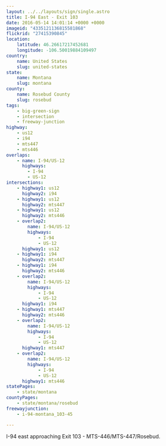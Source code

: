 ```yaml
---
layout: ../../layouts/sign/single.astro
title: I-94 East - Exit 103
date: 2016-05-14 14:01:14 +0000 +0000
imageid: "4335121136815581868"
flickrid: "27415390845"
location:
    latitude: 46.26617217452681
    longitude: -106.50019884109497
country:
    name: United States
    slug: united-states
state:
    name: Montana
    slug: montana
county:
    name: Rosebud County
    slug: rosebud
tags:
    - big-green-sign
    - intersection
    - freeway-junction
highway:
    - us12
    - i94
    - mts447
    - mts446
overlaps:
    - name: I-94/US-12
      highways:
        - I-94
        - US-12
intersections:
    - highway1: us12
      highway2: i94
    - highway1: us12
      highway2: mts447
    - highway1: us12
      highway2: mts446
    - overlap2:
        name: I-94/US-12
        highways:
            - I-94
            - US-12
      highway1: us12
    - highway1: i94
      highway2: mts447
    - highway1: i94
      highway2: mts446
    - overlap2:
        name: I-94/US-12
        highways:
            - I-94
            - US-12
      highway1: i94
    - highway1: mts447
      highway2: mts446
    - overlap2:
        name: I-94/US-12
        highways:
            - I-94
            - US-12
      highway1: mts447
    - overlap2:
        name: I-94/US-12
        highways:
            - I-94
            - US-12
      highway1: mts446
statePages:
    - state/montana
countyPages:
    - state/montana/rosebud
freewayjunction:
    - i-94-montana_103-45

---
```

I-94 east approaching Exit 103 - MTS-446/MTS-447/Rosebud.